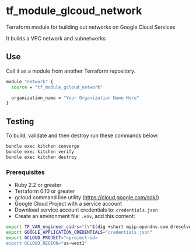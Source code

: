 # tf_module_glcoud_network

Terraform module for building out networks on Google Cloud Services

It builds a VPC network and subnetworks

## Use

Call it as a module from another Terraform repository.

```sh
module "network" {
  source = "tf_module_gcloud_network"

  organization_name = "Your Organization Name Here"
}
```

## Testing

To build, validate and then destroy run these commands below:

```sh
bundle exec kitchen converge
bundle exec kitchen verify
bundle exec kitchen destroy
```

### Prerequisites

- Ruby 2.2 or greater
- Terraform 0.10 or greater
- gcloud command line utility (https://cloud.google.com/sdk/)
- Google Cloud Project with a service account
- Download service account credentials to: `credentials.json`
- Create an environment file: `.env`, add this content:

```sh
export TF_VAR_engineer_cidrs="[\"$(dig +short myip.opendns.com @resolver1.opendns.com)/32\"]"
export GOOGLE_APPLICATION_CREDENTIALS="credentials.json"
export GCLOUD_PROJECT="<project-id>
export GCLOUD_REGION="us-west1"
```
